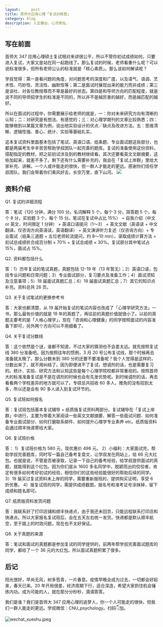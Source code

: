 ```yaml
---
layout:     post
title: 首师大应用心理「复试训练营」
category: blog
description: 人生舞台，心流常在。
---
```


## 写在前面

首师大 347 应用心理硕士复试相对来讲很公平，所以不管你初试成绩如何，只要进入复试，大家又是站在同一起跑线了。那么复试的时候，老师看重什么呢？可以说标准很多，但所有老师公认的标准就是「核心素质」。那么该如何解读呢？

学叔觉得：第一是看问题的角度，对问题思考的深度和广度，以及语气、语调、艺术性、巧妙性、灵活性、幽默性等；第二是面试时展现出来的能力而非成绩；第三是谈吐、对各位教授尊而不卑是最好的状态。第四是和导师方向的匹配程度，就是说不同的导师招学生的标准是不同的，所以并不是越厉害的越好，而是越匹配的越好。

所以在面试的过程中，你需要展示给老师的就是，一：你对未来研究方向有清晰的认知；二：对研究是有想法、有感觉的；三：对心理学期刊的文章比较熟悉；四：能够做到以某篇文章为例，说出他实验设计的优点／缺点及改进方法。五：思维清晰、逻辑性强、普心、统计、实验等基础扎实。

这本复试资料里面基本包括了笔试、英语口语、纸条题、专业面试题这些部分，也都是两届考生辛辛苦苦帮助学叔团队一起完善的题库。复试的准备使用这份资料，搭配指定的教材，把之前初试涉及到的教材继续看。其次还要看英文文献摘要，这些加起来，就差不多了。剩下还有什么需要补充的，我会在「复试上岸群」里给大家补充、讲解。一个人或许能走的很快，但一群人才能走的更远。感谢你们信任学叔团队，我们会带着你们乘风好去，长空万里，直下山河。
![](https://cnu347-1257355643.cos.ap-beijing.myqcloud.com/CNU347/reexamine-material.png)

## 资料介绍
Q1. 复试的详细流程

答：笔试（120 分钟，满分 100 分。名词解释 5 个，每个 3 分，简答题 5 个，每个 8 分，实验题 3 个，每个 15 分。笔试在复试中占比 15%） + 自我介绍（中文 or 英文，时间限定 1 分钟） + 英语口语提问（1～3） + 英文文献（英语读 + 中文翻译。仅咨询方向英语读，英语翻译） + 英文演讲听力复述（仅咨询方向）+ 专业面试（纸条三道题 + 五位老师轮流提问，约 8～10 min）。录取成绩计算方法 = 初试总成绩折合成百分制 × 70% + 复试总成绩 × 30%。复试部分其中笔试占 15%，面试占 15%。

Q2. 资料都包括什么

答：1）历年复试的笔试真题，真题包括 12-19 年（13 年暂无）；2）英语口语，包括专业问题和日常问题；3）专业面试部分，复习要点及准备工作；4）面试须知及注意事项；5）18 届面试真题汇总；6）19 届面试真题汇总；7）其它的知识点补充。资料总共 26 页。

Q3. 关于复试笔试的更换参考书

答：大家也都清楚，从 19 届开始复试的笔试内容也改成了「心理学研究方法」一书，那么最有价值的就是 19 年的真题了，再往前的真题价值就很小了。以前的真题主要考的是「人格心理学」，现在「咨询和心理健康」的同学按照面试的内容准备下即可，另外两个方向可以不用细看了。

Q4. 关于复试分数线

答：这个依然是个谜，谁都不知道，不过大家的猜测也不会差太远。就先按照复试线 380 分准备吧。因为按照往年的惯例，3 月 20 号公布复试线，那个时候再去准备就太晚了。那么分数未到 380 分的还要不要准备呢？我个人觉得是这样的，分数出来了，就不用纠结了。因为即便进不了复试，想调剂的话，也是需要复习的。统计、实验、研究方法和认知这些是每个心理学院校都非常重视的。按照首师大的标准准备复试是不是在调剂的时候也会有先发优势呢。到时候调剂的话，再去看看两个学校差异的地方就可以了。专硕总共招收 60 多人，推免的没有招到太多，所以还是会有 90 多人进入到复试环节的。

Q5. 复试班如何报名

答：复试班包括基本复试辅导 + 纸质版复试资料两部分。复试辅导在「复试上岸群」中进行，主要为带着大家阅读一些英文文献摘要、解答一些面试问题、如何准备专业面试部分、如何打磨联系邮件、如何提升心理学专业素养 etc。纸质版资料会通过顺丰快递寄给大家。

Q6. 复试班价格

答：
1）复试班价格为 580 元，现优惠价 496 元。
2）小福利：大家面试完，帮助学叔完善题库，同时写一篇自己备考复盘文，让学叔发在网站上，给 66 元大红包。也就是说，不管是否被录取，记录一下自己的备考经验，给学叔提供面试的真题，就能得到这个红包。因为你们是从 1600 多名同学中，脱颖而出的佼佼者，肯定有很多如何考好初试的经验，相信你们的这些经验能很好的帮助后续的同学。
3）19 届买过复试资料未上岸的同学，需要重新报班的，提供购买证明，享受 6 折优惠。
4）报复试班的同学，需提供成绩截图，报名号和准考证号涂抹掉，留下成绩和姓名即可。

Q7. 纸质版资料发货问题

答：我联系好了打印店铺和顺丰快递点，由于我还未回京，只能远程联系打印店和快递点。所以大家报名复试班后，会在五天左右统一发货。快递都是默认顺丰航空，至于路上的时效问题，现在也不太好保证。

Q8. 关于真题的来源

答：笔试和面试的真题都是参加复试的同学提供的，前两年帮学叔完善面试题库的同学，都给了一个 36 元的大红包。所以面试真题积累了很多。

## 后记

阳光很好，早尚无风，树多苞青，一片春意。疫情早晚会成为过去，一切都会好起来，春天已来。20 年开局很差，经济周期下行，适合深造，希望大家抓住机会锤炼内功。成为可能的人，就在那分分秒秒，滴滴答答。

我们是谁？我们是首师大 347 应用心理的追梦人，你一个人可能走的很快，但我们一群人能走的更远。学叔微信：CNU_psychology。扫码👇加。

![wechat_xueshu.jpeg](https://cnu347-1257355643.cos.ap-beijing.myqcloud.com/CNU347/WechatIMG125.jpeg)


